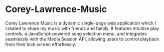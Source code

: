 # Corey-Lawrence-Music
Corey Lawrence Music is a dynamic single-page web application which I created to share my music with friends and family. It features intuitive play controls, a JavaScript-powered song selection menu, and integrates seamlessly with the Media Session API, allowing users to control playback from their lock screen effortlessly.
